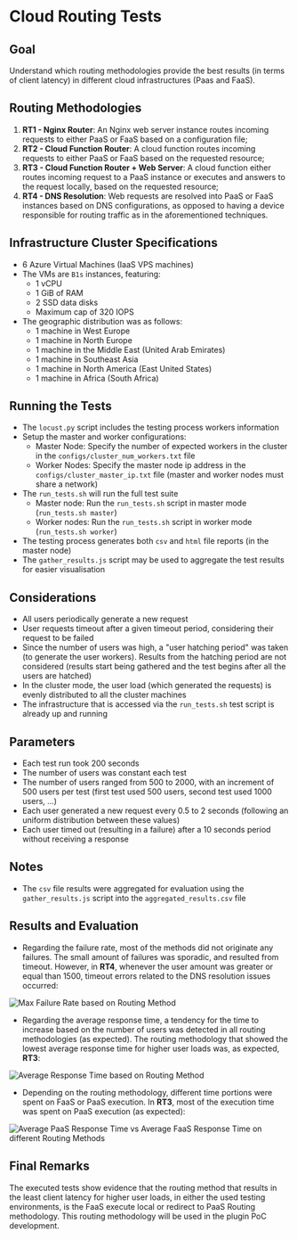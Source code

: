 # Cloud Routing Tests

## Goal

Understand which routing methodologies provide the best results (in terms of client latency) in different cloud infrastructures (Paas and FaaS).

## Routing Methodologies

1. **RT1 - Nginx Router**: An Nginx web server instance routes incoming requests to either PaaS or FaaS based on a configuration file;
2. **RT2 - Cloud Function Router**: A cloud function routes incoming requests to either PaaS or FaaS based on the requested resource;
3. **RT3 - Cloud Function Router + Web Server**: A cloud function either routes incoming request to a PaaS instance or executes and answers to the request locally, based on the requested resource;
4. **RT4 - DNS Resolution**: Web requests are resolved into PaaS or FaaS instances based on DNS configurations, as opposed to having a device responsible for routing traffic as in the aforementioned techniques.

## Infrastructure Cluster Specifications

- 6 Azure Virtual Machines (IaaS VPS machines)
- The VMs are `B1s` instances, featuring:
    - 1 vCPU
    - 1 GiB of RAM
    - 2 SSD data disks
    - Maximum cap of 320 IOPS
- The geographic distribution was as follows:
    - 1 machine in West Europe
    - 1 machine in North Europe
    - 1 machine in the Middle East (United Arab Emirates)
    - 1 machine in Southeast Asia
    - 1 machine in North America (East United States)
    - 1 machine in Africa (South Africa)

## Running the Tests

- The `locust.py` script includes the testing process workers information
- Setup the master and worker configurations:
    - Master Node: Specify the number of expected workers in the cluster in the `configs/cluster_num_workers.txt` file
    - Worker Nodes: Specify the master node ip address in the `configs/cluster_master_ip.txt` file (master and worker nodes must share a network)
- The `run_tests.sh` will run the full test suite
    - Master node: Run the `run_tests.sh` script in master mode (`run_tests.sh master`)
    - Worker nodes: Run the `run_tests.sh` script in worker mode (`run_tests.sh worker`)
- The testing process generates both `csv` and `html` file reports (in the master node)
- The `gather_results.js` script may be used to aggregate the test results for easier visualisation

## Considerations

- All users periodically generate a new request
- User requests timeout after a given timeout period, considering their request to be failed
- Since the number of users was high, a "user hatching period" was taken (to generate the user workers). Results from the hatching period are not considered (results start being gathered and the test begins after all the users are hatched)
- In the cluster mode, the user load (which generated the requests) is evenly distributed to all the cluster machines
- The infrastructure that is accessed via the `run_tests.sh` test script is already up and running

## Parameters

- Each test run took 200 seconds
- The number of users was constant each test
- The number of users ranged from 500 to 2000, with an increment of 500 users per test (first test used 500 users, second test used 1000 users, ...)
- Each user generated a new request every 0.5 to 2 seconds (following an uniform distribution between these values)
- Each user timed out (resulting in a failure) after a 10 seconds period without receiving a response

## Notes

- The `csv` file results were aggregated for evaluation using the `gather_results.js` script into the `aggregated_results.csv` file

## Results and Evaluation

- Regarding the failure rate, most of the methods did not originate any failures. The small amount of failures was sporadic, and resulted from timeout. However, in **RT4**, whenever the user amount was greater or equal than 1500, timeout errors related to the DNS resolution issues occurred:

![Max Failure Rate based on Routing Method](https://i.imgur.com/BJKMc5s.png)

- Regarding the average response time, a tendency for the time to increase based on the number of users was detected in all routing methodologies (as expected). The routing methodology that showed the lowest average response time for higher user loads was, as expected, **RT3**:

![Average Response Time based on Routing Method](https://i.imgur.com/MQf7hQN.png)

- Depending on the routing methodology, different time portions were spent on FaaS or PaaS execution. In **RT3**, most of the execution time was spent on PaaS execution (as expected):

![Average PaaS Response Time vs Average FaaS Response Time on different Routing Methods](https://i.imgur.com/41RKiUU.png)

## Final Remarks

The executed tests show evidence that the routing method that results in the least client latency for higher user loads, in either the used testing environments, is the FaaS execute local or redirect to PaaS Routing methodology. This routing methodology will be used in the plugin PoC development.